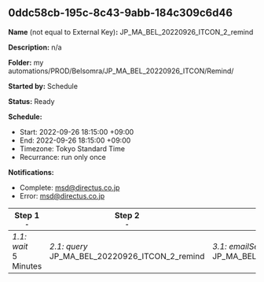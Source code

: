 ## 0ddc58cb-195c-8c43-9abb-184c309c6d46

**Name** (not equal to External Key)**:** JP_MA_BEL_20220926_ITCON_2_remind


**Description:** n/a

**Folder:** my automations/PROD/Belsomra/JP_MA_BEL_20220926_ITCON/Remind/

**Started by:** Schedule

**Status:** Ready

**Schedule:**

* Start: 2022-09-26 18:15:00 +09:00
* End: 2022-09-26 18:15:00 +09:00
* Timezone: Tokyo Standard Time
* Recurrance: run only once

**Notifications:**

* Complete: msd@directus.co.jp
* Error: msd@directus.co.jp

| Step 1<br>_<small>-</small>_ | Step 2<br>_<small>-</small>_ | Step 3<br>_<small>-</small>_ |
| --- | --- | --- |
| _1.1: wait_<br>5 Minutes | _2.1: query_<br>JP_MA_BEL_20220926_ITCON_2_remind | _3.1: emailSend_<br>JP_MA_BEL_20220926_ITCON_2_remind |

